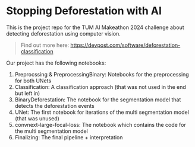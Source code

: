 # Stopping Deforestation with AI

This is the project repo for the TUM AI Makeathon 2024 challenge about detecting deforestation using computer vision.

> Find out more here: https://devpost.com/software/deforestation-classification


Our project has the following notebooks: 

1) Preprocssing & PreprocessingBinary: Notebooks for the preprocessing for both UNets
2) Classification: A classification approach (that was not used in the end but left in)
3) BinaryDeforestation: The notebook for the segmentation model that detects the deforestation events
4) UNet: The first notebook for iterations of the multi segmentation model (that was unused)
5) convnext-large-focal-loss: The notebook which contains the code for the multi segmentation model
6) Finalizing: The final pipeline + interpretation